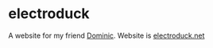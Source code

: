 # electroduck
A website for my friend [Dominic](https://github.com/@63Ducks). Website is [electroduck.net](https://electroduck.net)
